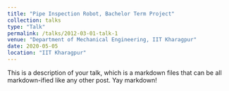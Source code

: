 ```yaml
---
title: "Pipe Inspection Robot, Bachelor Term Project"
collection: talks
type: "Talk"
permalink: /talks/2012-03-01-talk-1
venue: "Department of Mechanical Engineering, IIT Kharagpur"
date: 2020-05-05
location: "IIT Kharagpur"
---
```


This is a description of your talk, which is a markdown files that can be all markdown-ified like any other post. Yay markdown!
